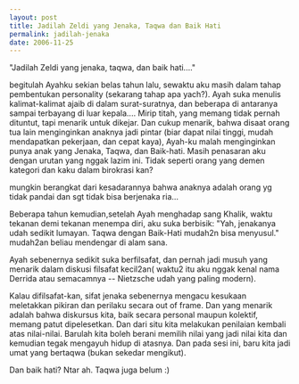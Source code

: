 ```yaml
---
layout: post
title: Jadilah Zeldi yang Jenaka, Taqwa dan Baik Hati
permalink: jadilah-jenaka
date: 2006-11-25
---
```


"Jadilah Zeldi yang jenaka, taqwa, dan baik hati...."

begitulah Ayahku sekian belas tahun lalu, sewaktu aku masih dalam tahap pembentukan personality (sekarang tahap apa yach?). Ayah suka menulis kalimat-kalimat ajaib di dalam surat-suratnya, dan beberapa di antaranya sampai terbayang di luar kepala.... Mirip titah, yang memang tidak pernah dituntut, tapi menarik untuk dikejar. Dan cukup menarik, bahwa disaat orang tua lain menginginkan anaknya jadi pintar (biar dapat nilai tinggi, mudah mendapatkan pekerjaan, dan cepat kaya), Ayah-ku malah menginginkan punya anak yang Jenaka, Taqwa, dan Baik-hati. Masih penasaran aku dengan urutan yang nggak lazim ini. Tidak seperti orang yang demen kategori dan kaku dalam birokrasi kan?

mungkin berangkat dari kesadarannya bahwa anaknya adalah orang yg tidak pandai dan sgt tidak bisa berjenaka ria...

Beberapa tahun kemudian,setelah Ayah menghadap sang Khalik, waktu tekanan demi tekanan menempa diri, aku suka berbisik: "Yah, jenakanya udah sedikit lumayan. Taqwa dengan Baik-Hati mudah2n bisa menyusul." mudah2an beliau mendengar di alam sana.

Ayah sebenernya sedikit suka berfilsafat, dan pernah jadi musuh yang menarik dalam diskusi filsafat kecil2an( waktu2 itu aku nggak kenal nama Derrida atau semacamnya -- Nietzsche udah yang paling modern).

Kalau difilsafat-kan, sifat jenaka sebenernya mengacu kesukaan meletakkan pikiran dan perilaku secara out of frame. Dan yang menarik adalah bahwa diskursus kita, baik secara personal maupun kolektif, memang patut dipelesetkan. Dan dari situ kita melakukan penilaian kembali atas nilai-nilai. Barulah kita boleh berani memilih nilai yang jadi nilai kita dan kemudian tegak mengayuh hidup di atasnya. Dan pada sesi ini, baru kita jadi umat yang bertaqwa (bukan sekedar mengikut).


Dan baik hati? Ntar ah. Taqwa juga belum :)
